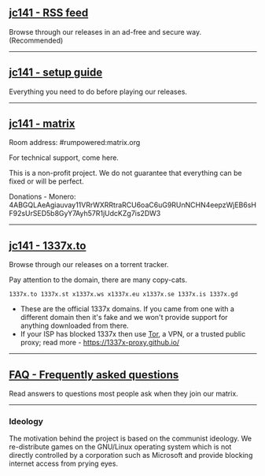 ## [jc141 - RSS feed](https://github.com/jc141x/releases-feed)

Browse through our releases in an ad-free and secure way. (Recommended)

---

## [jc141 - setup guide](https://github.com/jc141x/jc141-bash/tree/master/setup)
Everything you need to do before playing our releases.

---

## [jc141 - matrix](https://matrix.to/#/#rumpowered:matrix.org)
Room address: #rumpowered:matrix.org

For technical support, come here.

This is a non-profit project. We do not guarantee that everything can be fixed or will be perfect.

Donations - Monero: 4ABGQLAeAgiauvay11VRrWXRRtraRCU6oaC6uG9RUnNCHN4eepzWjEB6sHF92sUrSED5b8GyY7Ayh57R1jUdcKZg7is2DW3

---

## [jc141 - 1337x.to](https://1337x.to/user/johncena141/)

Browse through our releases on a torrent tracker.

Pay attention to the domain, there are many copy-cats.

```
1337x.to 1337x.st x1337x.ws x1337x.eu x1337x.se 1337x.is 1337x.gd
```

- These are the official 1337x domains. If you came from one with a different domain then it's fake and we won't provide support for anything downloaded from there.
- If your ISP has blocked 1337x then use [Tor](https://www.torproject.org/), a VPN, or a trusted public proxy; read more - https://1337x-proxy.github.io/

---

## [FAQ - Frequently asked questions](https://github.com/jc141x/jc141-bash/blob/master/FAQ.md) 

Read answers to questions most people ask when they join our matrix.

---

### Ideology

The motivation behind the project is based on the communist ideology. We re-distribute games on the GNU/Linux operating system which is not directly controlled by a corporation such as Microsoft and provide blocking internet access from prying eyes.
